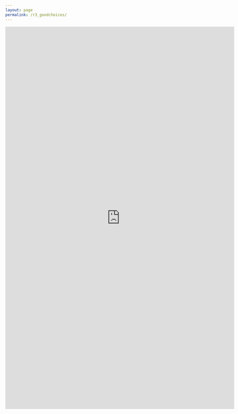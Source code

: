 ```yaml
---
layout: page
permalink: /r3_goodchoices/
---
```

<iframe src="https://docs.google.com/document/d/1NnkKDVd80yQiYGuLLRvMzAFjsLTRh--_T_O3IWp8EPo/pub?embedded=true" width="720" height="1200" frameborder="0" marginheight="0" marginwidth="0">Wird geladen...</iframe>
